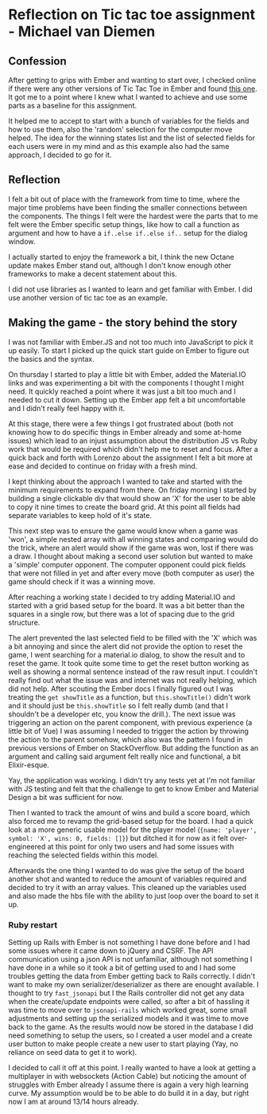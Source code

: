 
# Reflection on Tic tac toe assignment - Michael van Diemen

## Confession

After getting to grips with Ember and wanting to start over, I checked online if there were any other versions of
Tic Tac Toe in Ember and found [this one](https://github.com/tchan/ember-tic-tac-toe). It got me to a point where I knew
what I wanted to achieve and use some parts as a baseline for this assignment.

It helped me to accept to start with a bunch of variables for the fields and how to use them, also the 'random' selection
for the computer move helped. The idea for the winning states list and the list of selected fields for each users were 
in my mind and as this example also had the same approach, I decided to go for it.

## Reflection
I felt a bit out of place with the framework from time to time, where the major time problems have been finding the
smaller connections between the components. The things I felt were the hardest were the parts that to me felt were the
Ember specific setup things, like how to call a function as argument and how to have a `if..else if..else if..` setup
for the dialog window.

I actually started to enjoy the framework a bit, I think the new Octane update makes Ember stand out, although I don't
know enough other frameworks to make a decent statement about this.

I did not use libraries as I wanted to learn and get familiar with Ember. I did use another version of tic tac toe as an 
example.

## Making the game - the story behind the story

I was not familiar with Ember.JS and not too much into JavaScript to pick it up easily.
To start I picked up the quick start guide on Ember to figure out the basics and the syntax.

On thursday I started to play a little bit with Ember, added the Material.IO links and was experimenting a bit with the
components I thought I might need. It quickly reached a point where it was just a bit too much and I needed to cut it down.
Setting up the Ember app felt a bit uncomfortable and I didn't really feel happy with it.

At this stage, there were a few things I got frustrated about (both not knowing how to do specific things in Ember
already and some at-home issues) which lead to an injust assumption about the distribution JS vs Ruby work that would be
required which didn't help me to reset and focus. After a quick back and forth with Lorenzo about the assignment I felt
a bit more at ease and decided to continue on friday with a fresh mind.

I kept thinking about the approach I wanted to take and started with the minimum requirements to expand from there.
On friday morning I started by building a single clickable div that would show an 'X' for the user to be able to copy it
nine times to create the board grid. At this point all fields had separate variables to keep hold of it's state.

This next step was to ensure the game would know when a game was 'won', a simple nested array with all winning states
and comparing would do the trick, where an alert would show if the game was won, lost if there was a draw. I thought
about making a second user solution but wanted to make a 'simple' computer opponent. The computer opponent could pick
fields that were not filled in yet and after every move (both computer as user) the game should check if it was a
winning move.

After reaching a working state I decided to try adding Material.IO and started with a grid based setup for the board. It
was a bit better than the squares in a single row, but there was a lot of spacing due to the grid structure.

The alert prevented the last selected field to be filled with the 'X' which was a bit annoying and since the alert did
not provide the option to reset the game, I went searching for a material.io dialog, to show the result and to reset the
game. It took quite some time to get the reset button working as well as showing a normal sentence instead of the raw
result input. I couldn't really find out what the issue was and internet was not really helping, which did not help.
After scouting the Ember docs I finally figured out I was treating the `get showTitle` as a function, but
`this.showTitle()` didn't work and it should just be `this.showTitle` so I felt really dumb (and that I shouldn't be a
developer etc, you know the drill.). The next issue was triggering an action on the parent component, with previous
experience (a little bit of Vue) I was assuming I needed to trigger the action by throwing the action to the parent
somehow, which also was the pattern I found in previous versions of Ember on StackOverflow. But adding the function as
an argument and calling said argument felt really nice and functional, a bit Elixir-esque.

Yay, the application was working. I didn't try any tests yet at I'm not familiar with JS testing and felt that the
challenge to get to know Ember and Material Design a bit was sufficient for now.

Then I wanted to track the amount of wins and build a score board, which also forced me to revamp the grid-based setup
for the board. I had a quick look at a more generic usable model for the player model
(`{name: 'player', symbol: 'X', wins: 0, fields: []}`) but ditched it for now as it felt over-engineered at this point
for only two users and had some issues with reaching the selected fields within this model.

Afterwards the one thing I wanted to do was give the setup of the board another shot and wanted to reduce the amount of
variables required and decided to try it with an array values. This cleaned up the variables used and also made the hbs
file with the ability to just loop over the board to set it up.

### Ruby restart

Setting up Rails with Ember is not something I have done before and I had some issues where it came down to jQuery and
CSRF. The API communication using a json API is not unfamiliar, although not something I have done in a while so it took
a bit of getting used to and I had some troubles getting the data from Ember getting back to Rails correctly. I didn't 
want to make my own serializer/deserializer as there are enought available. I thought to try `fast_jsonapi` but I the
Rails controller did not get any data when the create/update endpoints were called, so after a bit of hassling it was
time to move over to `jsonapi-rails` which worked great, some small adjustments and setting up the serialized models and
it was time to move back to the game. As the results would now be stored in the database I did need something to setup
the users, so I created a user model and a create user button to make people create a new user to start playing 
(Yay, no reliance on seed data to get it to work).

I decided to call it off at this point. I really wanted to have a look at getting a multiplayer in with websockets 
(Action Cable) but noticing the amount of struggles with Ember already I assume there is again a very high learning
curve. My assumption would be to be able to do build it in a day, but right now I am at around 13/14 hours already.